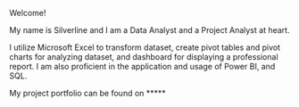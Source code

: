 Welcome!

My name is Silverline and I am a Data Analyst and a Project Analyst at heart.

I utilize Microsoft Excel to transform dataset, create pivot tables and pivot charts for analyzing dataset, and dashboard for displaying a professional report. 
I am also proficient in the application and usage of Power BI, and SQL.

My project portfolio can be found on *****
